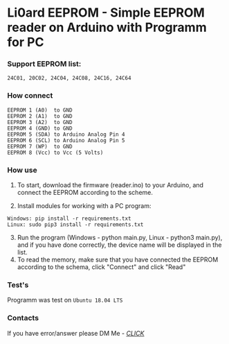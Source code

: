 # Li0ard EEPROM - Simple EEPROM reader on Arduino with Programm for PC

### Support EEPROM list:
`24C01, 20C02, 24C04, 24C08, 24C16, 24C64`

### How connect

```
EEPROM 1 (A0)  to GND
EEPROM 2 (A1)  to GND
EEPROM 3 (A2)  to GND
EEPROM 4 (GND) to GND
EEPROM 5 (SDA) to Arduino Analog Pin 4
EEPROM 6 (SCL) to Arduino Analog Pin 5
EEPROM 7 (WP)  to GND
EEPROM 8 (Vcc) to Vcc (5 Volts)
```

### How use

1. To start, download the firmware (reader.ino) to your Arduino, and connect the EEPROM according to the scheme.

2. Install modules for working with a PC program:
```
Windows: pip install -r requirements.txt
Linux: sudo pip3 install -r requirements.txt
```

3. Run the program (Windows - python main.py, Linux - python3 main.py), and if you have done correctly, the device name will be displayed in the list.
4. To read the memory, make sure that you have connected the EEPROM according to the schema, click "Connect" and click "Read"

### Test's

Programm was test on `Ubuntu 18.04 LTS`

### Contacts

If you have error/answer please DM Me - [*CLICK*](https://vk.com/li0ard)